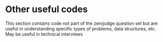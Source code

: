 # Other useful codes
This section contains code not part of the zerojudge question set but are useful in understanding specific types of problems, data structures, etc.    
May be useful in technical interviews
